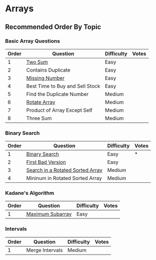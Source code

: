 # Arrays

## Recommended Order By Topic

### Basic Array Questions

| Order | Question                                    | Difficulty | Votes |
| ----- | ------------------------------------------- | ---------- | ----- |
| 1     | [Two Sum](/src/Arrays/TwoSum)               | Easy       |       |
| 2     | Contains Duplicate                          | Easy       |       |
| 3     | [Missing Number](/src/Arrays/MissingNumber) | Easy       |       |
| 4     | Best Time to Buy and Sell Stock             | Easy       |       |
| 5     | Find the Duplicate Number                   | Medium     |       |
| 6     | [Rotate Array](/src/Arrays/RotateArray)     | Medium     |       |
| 7     | Product of Array Except Self                | Medium     |       |
| 8     | Three Sum                                   | Medium     |       |

### Binary Search

| Order | Question                                                                    | Difficulty | Votes |
| ----- | --------------------------------------------------------------------------- | ---------- | ----- |
| 1     | [Binary Search](/src/Arrays/BinarySearch)                                   | Easy       | \*    |
| 2     | [First Bad Version](/src/Arrays/FirstBadVersion)                            | Easy       |       |
| 3     | [Search in a Rotated Sorted Array](/src/Arrays/SearchInARotatedSortedArray) | Medium     |       |
| 4     | Mininum in Rotated Sorted Array                                             | Medium     |       |

### Kadane's Algorithm

| Order | Question                                        | Difficulty | Votes |
| ----- | ----------------------------------------------- | ---------- | ----- |
| 1     | [Maximum Subarray](/src/Arrays/MaximumSubarray) | Easy       |       |

### Intervals

| Order | Question        | Difficulty | Votes |
| ----- | --------------- | ---------- | ----- |
| 1     | Merge Intervals | Medium     |       |
